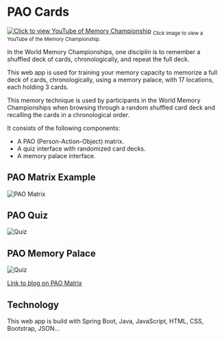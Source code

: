 # PAO Cards
<a href="https://www.youtube.com/watch?v=OApSOU7NIAw" target="_blank"><img src="https://learningisliving.dk/wp-content/uploads/2025/10/paocards-front-page.png" alt="Click to view YouTube of Memory Championship"></a>
<sub>Click image to view a YouTube of the Memory Championship.</sub>

In the World Memory Championships, one disciplin is to remember a shuffled deck of cards, chronologically, and repeat the full deck.

This web app is used for training your memory capacity to memorize a full deck of cards, chronologically, using a memory palace, with 17 locations, each holding 3 cards.

This memory technique is used by participants in the World Memory Championships when browsing through a random shuffled card deck and recalling the cards in a chronological order.

It consists of the following components:
- A PAO (Person-Action-Object) matrix.
- A quiz interface with randomized card decks.
- A memory palace interface.

## PAO Matrix Example
<img src="https://i0.wp.com/learningisliving.dk/wp-content/uploads/2018/11/quiz-learning-cards.png?resize=960%2C474&ssl=1" alt="PAO Matrix">

## PAO Quiz
<img src="https://learningisliving.dk/wp-content/uploads/2025/10/paocards-quiz.png" alt="Quiz">

## PAO Memory Palace
<img src="https://learningisliving.dk/wp-content/uploads/2025/10/paocards-palace.png" alt="Quiz">

[Link to blog on PAO Matrix](https://learningisliving.dk/2018/03/25/remember-carddeck/)

## Technology
This web app is build with Spring Boot, Java, JavaScript, HTML, CSS, Bootstrap, JSON...

